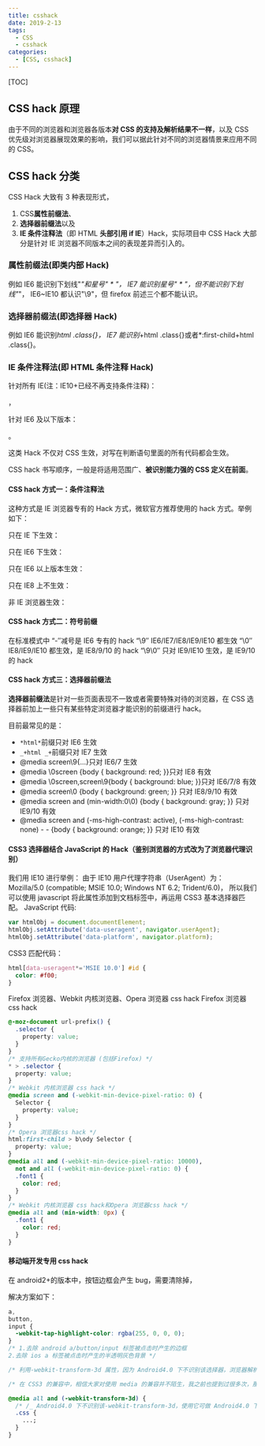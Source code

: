 ```yaml
---
title: csshack
date: 2019-2-13
tags:
  - CSS
  - csshack
categories:
  - [CSS, csshack]
---
```


[TOC]

## CSS hack 原理

由于不同的浏览器和浏览器各版本**对 CSS 的支持及解析结果不一样**，以及 CSS 优先级对浏览器展现效果的影响，我们可以据此针对不同的浏览器情景来应用不同的 CSS。

## CSS hack 分类

CSS Hack 大致有 3 种表现形式，

1. CSS**属性前缀法**、
2. **选择器前缀法**以及
3. **IE 条件注释法**（即 HTML **头部引用 if IE**）Hack，实际项目中 CSS Hack 大部分是针对 IE 浏览器不同版本之间的表现差异而引入的。

### 属性前缀法(即类内部 Hack)

例如 IE6 能识别下划线"_"和星号" * "，
IE7 能识别星号" * "，但不能识别下划线"_"，
IE6~IE10 都认识"\9"，但 firefox 前述三个都不能认识。

### 选择器前缀法(即选择器 Hack)

例如 IE6 能识别*html .class{}，
IE7 能识别*+html .class{}或者\*:first-child+html .class{}。

### IE 条件注释法(即 HTML 条件注释 Hack)

针对所有 IE(注：IE10+已经不再支持条件注释)：

<!--[if IE]>IE浏览器显示的内容 <![endif]-->，

针对 IE6 及以下版本：

<!--[if lt IE 6]>只在IE6-显示的内容 <![end if]-->。

这类 Hack 不仅对 CSS 生效，对写在判断语句里面的所有代码都会生效。

CSS hack 书写顺序，一般是将适用范围广、**被识别能力强的 CSS 定义在前面**。

#### CSS hack 方式一：条件注释法

这种方式是 IE 浏览器专有的 Hack 方式，微软官方推荐使用的 hack 方式。举例如下：

只在 IE 下生效：

<!--[if IE]>这段文字只在IE浏览器显示<![end if]-->

只在 IE6 下生效：

<!--[if IE 6]>这段文字只在IE6浏览器显示<![end if]-->

只在 IE6 以上版本生效：

<!--[if gte IE 6]>这段文字只在IE6以上(包括)版本IE浏览器显示<![end if]-->

只在 IE8 上不生效：

<!--[if ! IE 8]>这段文字在非IE8浏览器显示<![end if]-->

非 IE 浏览器生效：

<!--[if !IE]>这段文字只在非IE浏览器显示<![end if]-->

#### CSS hack 方式二：符号前缀

在标准模式中
“-″减号是 IE6 专有的 hack
“\9″ IE6/IE7/IE8/IE9/IE10 都生效
“\0″ IE8/IE9/IE10 都生效，是 IE8/9/10 的 hack
“\9\0″ 只对 IE9/IE10 生效，是 IE9/10 的 hack

#### CSS hack 方式三：选择器前缀法

**选择器前缀法**是针对一些页面表现不一致或者需要特殊对待的浏览器，在 CSS 选择器前加上一些只有某些特定浏览器才能识别的前缀进行 hack。

目前最常见的是：

- `*html*`前缀只对 IE6 生效
- `_+html _+`前缀只对 IE7 生效
- @media screen\9{...}只对 IE6/7 生效
- @media \0screen {body { background: red; }}只对 IE8 有效
- @media \0screen\,screen\9{body { background: blue; }}只对 IE6/7/8 有效
- @media screen\0 {body { background: green; }} 只对 IE8/9/10 有效
- @media screen and (min-width:0\0) {body { background: gray; }} 只对 IE9/10 有效
- @media screen and (-ms-high-contrast: active), (-ms-high-contrast: none) - - {body { background: orange; }} 只对 IE10 有效

#### CSS3 选择器结合 JavaScript 的 Hack（鉴别浏览器的方式改为了浏览器代理识别）

我们用 IE10 进行举例：
由于 IE10 用户代理字符串（UserAgent）为：Mozilla/5.0 (compatible; MSIE 10.0; Windows NT 6.2; Trident/6.0)，
所以我们可以使用 javascript 将此属性添加到文档标签中，再运用 CSS3 基本选择器匹配。
JavaScript 代码:

```js
var htmlObj = document.documentElement;
htmlObj.setAttribute('data-useragent', navigator.userAgent);
htmlObj.setAttribute('data-platform', navigator.platform);
```

CSS3 匹配代码：

```css
html[data-useragent*='MSIE 10.0'] #id {
  color: #f00;
}
```

Firefox 浏览器、Webkit 内核浏览器、Opera 浏览器 css hack
Firefox 浏览器 css hack

```css
@-moz-document url-prefix() {
  .selector {
    property: value;
  }
}
/* 支持所有Gecko内核的浏览器 (包括Firefox) */
* > .selector {
  property: value;
}
/* Webkit 内核浏览器 css hack */
@media screen and (-webkit-min-device-pixel-ratio: 0) {
  Selector {
    property: value;
  }
}
/* Opera 浏览器css hack */
html:first-child > b\ody Selector {
  property: value;
}
@media all and (-webkit-min-device-pixel-ratio: 10000),
  not and all (-webkit-min-device-pixel-ratio: 0) {
  .font1 {
    color: red;
  }
}
/* Webkit 内核浏览器 css hack和Opera 浏览器css hack */
@media all and (min-width: 0px) {
  .font1 {
    color: red;
  }
}
```

#### 移动端开发专用 css hack

在 android2+的版本中，按钮边框会产生 bug，需要清除掉，

解决方案如下：

```css
a,
button,
input {
  -webkit-tap-highlight-color: rgba(255, 0, 0, 0);
}
/* 1.去除 android a/button/input 标签被点击时产生的边框
2.去除 ios a 标签被点击时产生的半透明灰色背景 */

/* 利用-webkit-transform-3d 属性，因为 Android4.0 下不识别该选择器，浏览器解析代码时，会直接跳过此步骤 */

/* 在 CSS3 的兼容中，相信大家对使用 media 的兼容并不陌生，我之前也提到过很多次，那么今天使用的 hack 也是跟它离不开的，代码如下： */

@media all and (-webkit-transform-3d) {
  /* /_ Android4.0 下不识别该-webkit-transform-3d，使用它可做 Android4.0 下版本兼容 _/ */
  .css {
    ...;
  }
}
```
